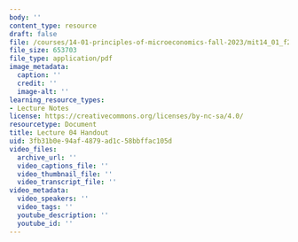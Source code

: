 ```yaml
---
body: ''
content_type: resource
draft: false
file: /courses/14-01-principles-of-microeconomics-fall-2023/mit14_01_f23_handout4.pdf
file_size: 653703
file_type: application/pdf
image_metadata:
  caption: ''
  credit: ''
  image-alt: ''
learning_resource_types:
- Lecture Notes
license: https://creativecommons.org/licenses/by-nc-sa/4.0/
resourcetype: Document
title: Lecture 04 Handout
uid: 3fb31b0e-94af-4879-ad1c-58bbffac105d
video_files:
  archive_url: ''
  video_captions_file: ''
  video_thumbnail_file: ''
  video_transcript_file: ''
video_metadata:
  video_speakers: ''
  video_tags: ''
  youtube_description: ''
  youtube_id: ''
---
```

